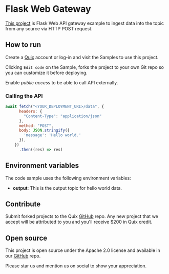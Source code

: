 # Flask Web Gateway

[This project](https://github.com/quixio/quix-samples/tree/main/python/sources/Web-Gateway) is Flask Web API gateway example to ingest data into the topic from any source via HTTP POST request.

## How to run

Create a [Quix](https://portal.platform.quix.ai/self-sign-up?xlink=github) account or log-in and visit the Samples to use this project.

Clicking `Edit code` on the Sample, forks the project to your own Git repo so you can customize it before deploying.

Enable *public access* to be able to call API externally. 

### Calling the API
```javascript
await fetch("<YOUR_DEPLOYMENT_URI>/data", {
      headers: {
        "Content-Type": "application/json"
      },
      method: "POST",
      body: JSON.stringify({
        'message': 'Hello world.'
      }),
    })
      .then((res) => res)
```

## Environment variables

The code sample uses the following environment variables:

- **output**: This is the output topic for hello world data.

## Contribute

Submit forked projects to the Quix [GitHub](https://github.com/quixio/quix-samples) repo. Any new project that we accept will be attributed to you and you'll receive $200 in Quix credit.

## Open source

This project is open source under the Apache 2.0 license and available in our [GitHub](https://github.com/quixio/quix-samples) repo.

Please star us and mention us on social to show your appreciation.

